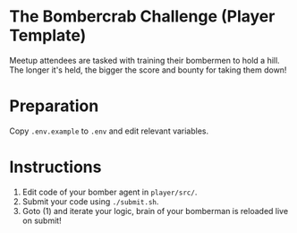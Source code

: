 # The Bombercrab Challenge (Player Template)

Meetup attendees are tasked with training their bombermen to hold a hill. The
longer it's held, the bigger the score and bounty for taking them down!

# Preparation

Copy `.env.example` to `.env` and edit relevant variables.

# Instructions

1. Edit code of your bomber agent in `player/src/`.
2. Submit your code using `./submit.sh`.
3. Goto (1) and iterate your logic, brain of your bomberman is reloaded live on submit!
